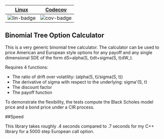 | [Linux][lin-link] | [Codecov][cov-link]   |
| :---------------: | :-------------------: |
| ![lin-badge]      | ![cov-badge]          |

[lin-badge]: https://travis-ci.org/phillyfan1138/binomial_tree_rust.svg?branch=master "Travis build status"
[lin-link]:  https://travis-ci.org/phillyfan1138/binomial_tree_rust "Travis build status"
[cov-badge]: https://codecov.io/gh/phillyfan1138/binomial_tree_rust/branch/master/graph/badge.svg
[cov-link]:  https://codecov.io/gh/phillyfan1138/binomial_tree_rust

## Binomial Tree Option Calculator

This is a very generic binomial tree calculator.   The calculator can be used to price American and European style options for any payoff and any single dimensional SDE of the form dS=alpha(S, t)dt+sigma(S, t)dW_t.

Requires 4 functions:
* The ratio of drift over volatility: (alpha(S, t)/sigma(S, t))
* The derivative of sigma with respect to the underlying: sigma'(S, t)
* The discount factor
* The payoff function

To demonstrate the flexibility, the tests compute the Black Scholes model price and a bond price under a CIR process.

##Speed

This library takes roughly .4 seconds compared to .7 seconds for my C++ library for a 5000 step European call option.